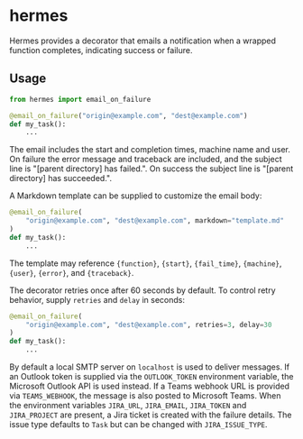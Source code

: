# hermes


Hermes provides a decorator that emails a notification when a wrapped function
completes, indicating success or failure.


## Usage

```python
from hermes import email_on_failure

@email_on_failure("origin@example.com", "dest@example.com")
def my_task():
    ...
```


The email includes the start and completion times, machine name and user. On
failure the error message and traceback are included, and the subject line is
"[parent directory] has failed.". On success the subject line is "[parent
directory] has succeeded.".


A Markdown template can be supplied to customize the email body:

```python
@email_on_failure(
    "origin@example.com", "dest@example.com", markdown="template.md"
)
def my_task():
    ...
```

The template may reference `{function}`, `{start}`, `{fail_time}`, `{machine}`,
`{user}`, `{error}`, and `{traceback}`.


The decorator retries once after 60 seconds by default. To control retry
behavior, supply ``retries`` and ``delay`` in seconds:

```python
@email_on_failure(
    "origin@example.com", "dest@example.com", retries=3, delay=30
)
def my_task():
    ...
```


By default a local SMTP server on `localhost` is used to deliver messages. If an
Outlook token is supplied via the ``OUTLOOK_TOKEN`` environment variable, the
Microsoft Outlook API is used instead.
If a Teams webhook URL is provided via ``TEAMS_WEBHOOK``, the message is also
posted to Microsoft Teams.
When the environment variables ``JIRA_URL``, ``JIRA_EMAIL``, ``JIRA_TOKEN`` and
``JIRA_PROJECT`` are present, a Jira ticket is created with the failure details.
The issue type defaults to ``Task`` but can be changed with ``JIRA_ISSUE_TYPE``.
